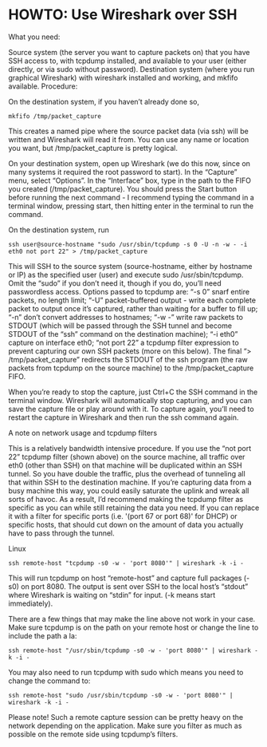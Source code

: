 # HOWTO: Use Wireshark over SSH

What you need:

Source system \(the server you want to capture packets on\) that you have SSH access to, with tcpdump installed, and available to your user \(either directly, or via sudo without password\). Destination system \(where you run graphical Wireshark\) with wireshark installed and working, and mkfifo available. Procedure:

On the destination system, if you haven’t already done so,

```text
mkfifo /tmp/packet_capture
```

This creates a named pipe where the source packet data \(via ssh\) will be written and Wireshark will read it from. You can use any name or location you want, but /tmp/packet\_capture is pretty logical.

On your destination system, open up Wireshark \(we do this now, since on many systems it required the root password to start\). In the “Capture” menu, select “Options”. In the “Interface” box, type in the path to the FIFO you created \(/tmp/packet\_capture\). You should press the Start button before running the next command - I recommend typing the command in a terminal window, pressing start, then hitting enter in the terminal to run the command.

On the destination system, run

```text
ssh user@source-hostname "sudo /usr/sbin/tcpdump -s 0 -U -n -w - -i eth0 not port 22" > /tmp/packet_capture
```

This will SSH to the source system \(source-hostname, either by hostname or IP\) as the specified user \(user\) and execute sudo /usr/sbin/tcpdump. Omit the “sudo” if you don’t need it, though if you do, you’ll need passwordless access. Options passed to tcpdump are: “-s 0” snarf entire packets, no length limit; “-U” packet-buffered output - write each complete packet to output once it’s captured, rather than waiting for a buffer to fill up; “-n” don’t convert addresses to hostnames; “-w -” write raw packets to STDOUT \(which will be passed through the SSH tunnel and become STDOUT of the “ssh” command on the destination machine\); “-i eth0” capture on interface eth0; “not port 22” a tcpdump filter expression to prevent capturing our own SSH packets \(more on this below\). The final “&gt; /tmp/packet\_capture” redirects the STDOUT of the ssh program \(the raw packets from tcpdump on the source machine\) to the /tmp/packet\_capture FIFO.

When you’re ready to stop the capture, just Ctrl+C the SSH command in the terminal window. Wireshark will automatically stop capturing, and you can save the capture file or play around with it. To capture again, you’ll need to restart the capture in Wireshark and then run the ssh command again.

A note on network usage and tcpdump filters

This is a relatively bandwidth intensive procedure. If you use the “not port 22” tcpdump filter \(shown above\) on the source machine, all traffic over eth0 \(other than SSH\) on that machine will be duplicated within an SSH tunnel. So you have double the traffic, plus the overhead of tunneling all that within SSH to the destination machine. If you’re capturing data from a busy machine this way, you could easily saturate the uplink and wreak all sorts of havoc. As a result, I’d recommend making the tcpdump filter as specific as you can while still retaining the data you need. If you can replace it with a filter for specific ports \(i.e. '\(port 67 or port 68\)' for DHCP\) or specific hosts, that should cut down on the amount of data you actually have to pass through the tunnel.

Linux

```text
ssh remote-host "tcpdump -s0 -w - 'port 8080'" | wireshark -k -i -
```

This will run tcpdump on host “remote-host” and capture full packages \(-s0\) on port 8080. The output is sent over SSH to the local host’s “stdout” where Wireshark is waiting on “stdin” for input. \(-k means start immediately\).

There are a few things that may make the line above not work in your case. Make sure tcpdump is on the path on your remote host or change the line to include the path a la:

```text
ssh remote-host "/usr/sbin/tcpdump -s0 -w - 'port 8080'" | wireshark -k -i -
```

You may also need to run tcpdump with sudo which means you need to change the command to:

```text
ssh remote-host "sudo /usr/sbin/tcpdump -s0 -w - 'port 8080'" | wireshark -k -i -
```

Please note! Such a remote capture session can be pretty heavy on the network depending on the application. Make sure you filter as much as possible on the remote side using tcpdump’s filters.

